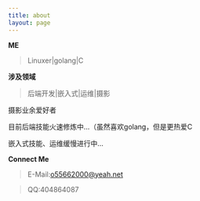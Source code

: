 ```yaml
---
title: about
layout: page
---
```


**ME**

>Linuxer|golang|C

**涉及领域**

>后端开发|嵌入式|运维|摄影

摄影业余爱好者

目前后端技能火速修炼中...（虽然喜欢golang，但是更热爱C

嵌入式技能、运维缓慢进行中...

**Connect Me**
>E-Mail:o55662000@yeah.net

>QQ:404864087
